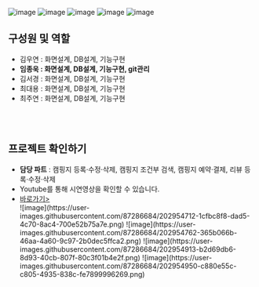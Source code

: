![image](https://user-images.githubusercontent.com/87286684/202951412-5cacdee9-53e9-4d18-a51d-6da832097f81.png)
![image](https://user-images.githubusercontent.com/87286684/202951488-2b89aee8-a2ca-4e92-9511-1cb09d218a56.png)
![image](https://user-images.githubusercontent.com/87286684/202951510-ac4aca82-dab4-417d-8196-2a1be676d4cb.png)
![image](https://user-images.githubusercontent.com/87286684/202951540-d50045cb-55a5-4555-98b4-bb5e51f47882.png)
![image](https://user-images.githubusercontent.com/87286684/202954233-569507eb-c414-4aef-8b59-ba09e8ee1a7f.png)

<h2>구성원 및 역할</h2>
<ul> 
  <li>김우연 : 화면설계, DB설계, 기능구현</li>
  <li><b>임종욱 : 화면설계, DB설계, 기능구현, git관리</b></li>
  <li>김서경 : 화면설계, DB설계, 기능구현</li>
  <li>최대용 : 화면설계, DB설계, 기능구현</li>
  <li>최주연 : 화면설계, DB설계, 기능구현</li>
</ul>
<br><br>
<h2>프로젝트 확인하기</h2>
<ul>
  <li><b>담당 파트</b> : 캠핑지 등록·수정·삭제, 캠핑지 조건부 검색, 캠핑지 예약·결제, 리뷰 등록·수정·삭제</li>
  <li>Youtube를 통해 시연영상을 확인할 수 있습니다.</li>
  <li><a href="https://youtu.be/3iIlczH5HrI">바로가기></a></li>
  ![image](https://user-images.githubusercontent.com/87286684/202954712-1cfbc8f8-dad5-4c70-8ac4-700e52b75a7e.png)
  ![image](https://user-images.githubusercontent.com/87286684/202954762-365b066b-46aa-4a60-9c97-2b0dec5ffca2.png)
  ![image](https://user-images.githubusercontent.com/87286684/202954913-b2d69db6-8d93-40cb-807f-80c3f01b4e2f.png)
  ![image](https://user-images.githubusercontent.com/87286684/202954950-c880e55c-c805-4935-838c-fe7899996269.png)

</ul>
